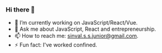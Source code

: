 ### Hi there 👋

- 🔭 I’m currently working on JavaScript/React/Vue.
- 💬 Ask me about JavaScript, React and entrepreneurship.
- 📫 How to reach me: sinval.s.s.junior@gmail.com.
- ⚡ Fun fact: I've worked confined.
